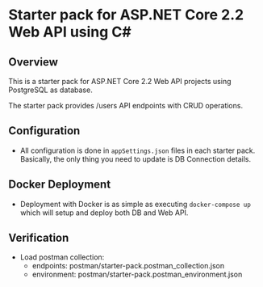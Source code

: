 # Starter pack for ASP.NET Core 2.2 Web API using C#

## Overview

 This is a starter pack for ASP.NET Core 2.2 Web API projects using PostgreSQL as database.

The starter pack provides /users API endpoints with CRUD operations.

## Configuration

- All configuration is done in `appSettings.json` files in each starter pack. Basically, the only thing you need to update is DB Connection details.

## Docker Deployment

- Deployment with Docker is as simple as executing `docker-compose up` which will setup and deploy both DB and Web API.

## Verification

- Load postman collection:
  - endpoints: postman/starter-pack.postman_collection.json
  - environment: postman/starter-pack.postman_environment.json
